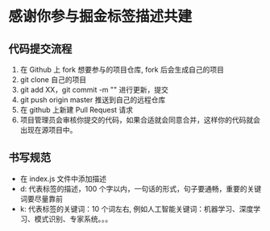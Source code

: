 # 感谢你参与掘金标签描述共建

## 代码提交流程

1. 在 Github 上 fork 想要参与的项目仓库, fork 后会生成自己的项目
2. git clone 自己的项目
3. git add XX，git commit -m "" 进行更新，提交
4. git push origin master 推送到自己的远程仓库
5. 在 github 上新建 Pull Request 请求
6. 项目管理员会审核你提交的代码，如果合适就会同意合并，这样你的代码就会出现在源项目中。

## 书写规范

- 在 index.js 文件中添加描述
- d: 代表标签的描述，100 个字以内，一句话的形式，句子要通畅，重要的关键词要尽量靠前
- k: 代表标签的关键词：10 个词左右, 例如人工智能关键词：机器学习、深度学习、模式识别、专家系统。。。
